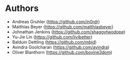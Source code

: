# Authors

- Andreas Gruhler (https://github.com/in0rdr)
- Matthias Beyer (https://github.com/matthiasbeyer)
- Johnathan Jenkins (https://github.com/shaggytwodope)
- Yu-Jie Lin (https://github.com/livibetter)
- Balduin Dettling (https://github.com/mbjd)
- Avindra Goolcharan (https://github.com/avindra)
- Oliver Blanthorn (https://github.com/bovine3dom)